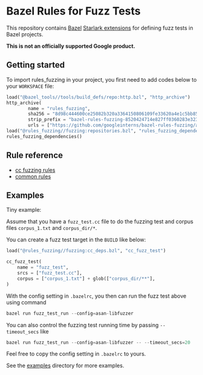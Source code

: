 # Bazel Rules for Fuzz Tests

This repository contains [Bazel](https://bazel.build/)
[Starlark extensions](https://docs.bazel.build/versions/master/skylark/concepts.html)
for defining fuzz tests in Bazel projects. 

**This is not an officially supported Google product.**

## Getting started

To import rules_fuzzing in your project, you first need to add codes below to your `WORKSPACE` file:

```python
load("@bazel_tools//tools/build_defs/repo:http.bzl", "http_archive")
http_archive(
        name = "rules_fuzzing",
        sha256 = "8d98c444600ce25082b320a3364150806109fe33620a4e1c5bb856861591acb9",
        strip_prefix = "bazel-rules-fuzzing-8520424714e827ff0360283e3237e35c8723d931",
        urls = ["https://github.com/googleinterns/bazel-rules-fuzzing/archive/8520424714e827ff0360283e3237e35c8723d931.zip"],
load("@rules_fuzzing//fuzzing:repositories.bzl", "rules_fuzzing_dependencies")
rules_fuzzing_dependencies()
```

## Rule reference

* [cc fuzzing rules](docs/cc_deps.md)
* [common rules](docs/common.md)

## Examples

Tiny example:

Assume that you have a `fuzz_test.cc` file to do the fuzzing test and corpus files `corpus_1.txt` and `corpus_dir/*`.

You can create a fuzz test target in the `BUILD` like below:

```python
load("@rules_fuzzing//fuzzing:cc_deps.bzl", "cc_fuzz_test")

cc_fuzz_test(
    name = "fuzz_test",
    srcs = ["fuzz_test.cc"],
    corpus = ["corpus_1.txt"] + glob(["corpus_dir/**"],
)
```

With the config setting in `.bazelrc`, you then can run the fuzz test above using command

```python
bazel run fuzz_test_run --config=asan-libfuzzer
```

You can also control the fuzzing test running time by passing `--timeout_secs` like

```python
bazel run fuzz_test_run --config=asan-libfuzzer -- --timeout_secs=20
```

Feel free to copy the config setting in `.bazelrc` to yours.


See the [examples](https://github.com/googleinterns/bazel-rules-fuzzing/tree/master/examples)
directory for more examples.

